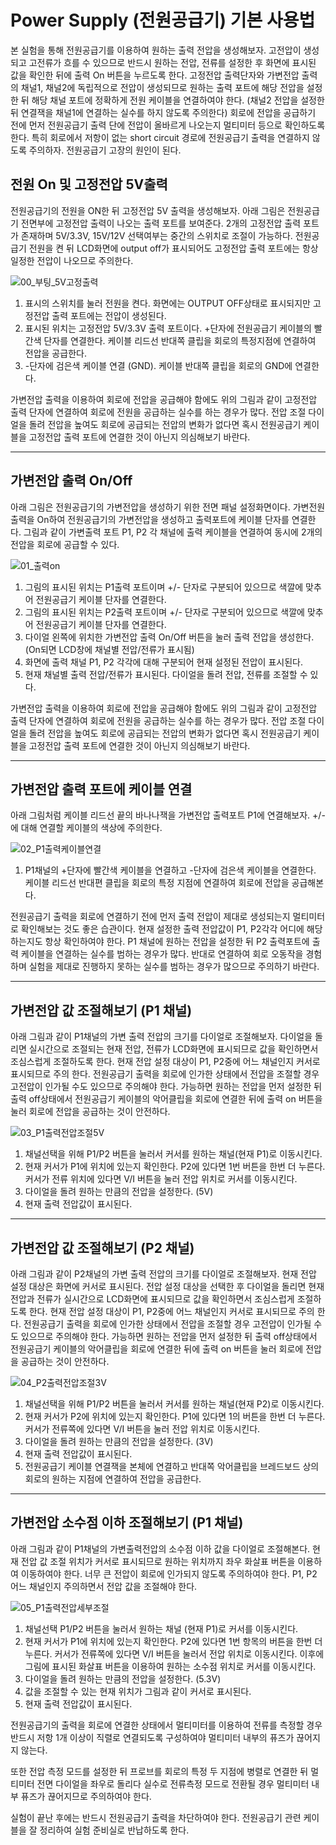 # Power Supply (전원공급기) 기본 사용법

본 실험을 통해 전원공급기를 이용하여 원하는 출력 전압을 생성해보자. 고전압이 생성되고 고전류가 흐를 수 있으므로 반드시 원하는 전압, 전류를 설정한 후 화면에 표시된 값을 확인한 뒤에 출력 On 버튼을 누르도록 한다. 고정전압 출력단자와 가변전압 출력의 채널1, 채널2에 독립적으로 전압이 생성되므로 원하는 출력 포트에 해당 전압을 설정한 뒤 해당 채널 포트에 정확하게 전원 케이블을 연결하여야 한다. (채널2 전압을 설정한 뒤 연결잭을 채널1에 연결하는 실수를 하지 않도록 주의한다) 회로에 전압을 공급하기 전에 먼저 전원공급기 출력 단에 전압이 올바르게 나오는지 멀티미터 등으로 확인하도록 한다. 특히 회로에서 저항이 없는 short circuit 경로에 전원공급기 출력을 연결하지 않도록 주의하자. 전원공급기 고장의 원인이 된다.

## 전원 On 및 고정전압 5V출력 

전원공급기의 전원을 ON한 뒤 고정전압 5V 출력을 생성해보자. 아래 그림은 전원공급기 전면부에 고정전압 출력이 나오는 출력 포트를 보여준다. 2개의 고정전압 출력 포트가 존재하며 5V/3.3V, 15V/12V 선택여부는 중간의 스위치로 조절이 가능하다. 전원공급기 전원을 켠 뒤 LCD화면에 output off가 표시되어도 고정전압 출력 포트에는 항상 일정한 전압이 나오므로 주의한다.

![00_부팅_5V고정출력](./images/00x.jpg '부팅_5V고정출력')

1. 표시의 스위치를 눌러 전원을 켠다. 화면에는 OUTPUT OFF상태로 표시되지만 고정전압 출력 포트에는 전압이 생성된다.
2. 표시된 위치는 고정전압 5V/3.3V 출력 포트이다. +단자에 전원공급기 케이블의 빨간색 단자를 연결한다. 케이블 리드선 반대쪽 클립을 회로의 특정지점에 연결하여 전압을 공급한다.
3. -단자에 검은색 케이블 연결 (GND). 케이블 반대쪽 클립을 회로의 GND에 연결한다.

가변전압 출력을 이용하여 회로에 전압을 공급해야 함에도 위의 그림과 같이 고정전압 출력 단자에 연결하여 회로에 전원을 공급하는 실수를 하는 경우가 많다. 전압 조절 다이얼을 돌려 전압을 높여도 회로에 공급되는 전압의 변화가 없다면 혹시 전원공급기 케이블을 고정전압 출력 포트에 연결한 것이 아닌지 의심해보기 바란다.



------------------------
## 가변전압 출력 On/Off

아래 그림은 전원공급기의 가변전압을 생성하기 위한 전면 패널 설정화면이다. 가변전원 출력을 On하여 전원공급기의 가변전압을 생성하고 출력포트에 케이블 단자를 연결한다. 그림과 같이 가변출력 포트 P1, P2 각 채널에 출력 케이블을 연결하여 동시에 2개의 전압을 회로에 공급할 수 있다.

![01_출력on](./images/01x.jpg '출력 ON')

1. 그림의 표시된 위치는 P1출력 포트이며 +/- 단자로 구분되어 있으므로 색깔에 맞추어 전원공급기 케이블 단자를 연결한다.
2. 그림의 표시된 위치는 P2출력 포트이며 +/- 단자로 구분되어 있으므로 색깔에 맞추어 전원공급기 케이블 단자를 연결한다.
3. 다이얼 왼쪽에 위치한 가변전압 출력 On/Off 버튼을 눌러 출력 전압을 생성한다. (On되면 LCD창에 채널별 전압/전류가 표시됨)
4. 화면에 출력 채널 P1, P2 각각에 대해 구분되어 현재 설정된 전압이 표시된다.
5. 현재 채널별 출력 전압/전류가 표시된다. 다이얼을 돌려 전압, 전류를 조절할 수 있다. 

가변전압 출력을 이용하여 회로에 전압을 공급해야 함에도 위의 그림과 같이 고정전압 출력 단자에 연결하여 회로에 전원을 공급하는 실수를 하는 경우가 많다. 전압 조절 다이얼을 돌려 전압을 높여도 회로에 공급되는 전압의 변화가 없다면 혹시 전원공급기 케이블을 고정전압 출력 포트에 연결한 것이 아닌지 의심해보기 바란다.



----------------------------------
## 가변전압 출력 포트에 케이블 연결

아래 그림처럼 케이블 리드선 끝의 바나나잭을 가변전압 출력포트 P1에 연결해보자. +/-에 대해 연결할 케이블의 색상에 주의한다. 

![02_P1출력케이블연결](./images/02x.jpg 'P1 출력케이블연결')

1. P1채널의 +단자에 빨간색 케이블을 연결하고 -단자에 검은색 케이블을 연결한다. 케이블 리드선 반대편 클립을 회로의 특정 지점에 연결하여 회로에 전압을 공급해본다.

전원공급기 출력을 회로에 연결하기 전에 먼저 출력 전압이 제대로 생성되는지 멀티미터로 확인해보는 것도 좋은 습관이다. 현재 설정한 출력 전압값이 P1, P2각각 어디에 해당하는지도 항상 확인하여야 한다. P1 채널에 원하는 전압을 설정한 뒤 P2 출력포트에 출력 케이블을 연결하는 실수를 범하는 경우가 많다. 반대로 연결하여 회로 오동작을 경험하며 실험을 제대로 진행하지 못하는 실수를 범하는 경우가 많으므로 주의하기 바란다.



----------------------------------
## 가변전압 값 조절해보기 (P1 채널)

아래 그림과 같이 P1채널의 가변 출력 전압의 크기를 다이얼로 조절해보자. 다이얼을 돌리면 실시간으로 조절되는 현재 전압, 전류가 LCD화면에 표시되므로 값을 확인하면서 조심스럽게 조절하도록 한다. 현재 전압 설정 대상이 P1, P2중에 어느 채널인지 커서로 표시되므로 주의 한다. 전원공급기 출력을 회로에 인가한 상태에서 전압을 조절할 경우 고전압이 인가될 수도 있으므로 주의해야 한다. 가능하면 원하는 전압을 먼저 설정한 뒤 출력 off상태에서 전원공급기 케이블의 악어클립을 회로에 연결한 뒤에 출력 on 버튼을 눌러 회로에 전압을 공급하는 것이 안전하다.

![03_P1출력전압조절5V](./images/03x.jpg 'P1 출력전압조절5V')

1. 채널선택을 위해 P1/P2 버튼을 눌러서 커서를 원하는 채널(현재 P1)로 이동시킨다.
2. 현재 커서가 P1에 위치에 있는지 확인한다. P2에 있다면 1번 버튼을 한번 더 누른다. 커서가 전류 위치에 있다면 V/I 버튼을 눌러 전압 위치로 커서를 이동시킨다.
3. 다이얼을 돌려 원하는 만큼의 전압을 설정한다. (5V)
4. 현재 출력 전압값이 표시된다.



___________________________________
## 가변전압 값 조절해보기 (P2 채널)

아래 그림과 같이 P2채널의 가변 출력 전압의 크기를 다이얼로 조절해보자. 현재 전압 설정 대상은 화면에 커서로 표시된다. 전압 설정 대상을 선택한 후 다이얼을 돌리면 현재 전압과 전류가 실시간으로 LCD화면에 표시되므로 값을 확인하면서 조심스럽게 조절하도록 한다. 현재 전압 설정 대상이 P1, P2중에 어느 채널인지 커서로 표시되므로 주의 한다. 전원공급기 출력을 회로에 인가한 상태에서 전압을 조절할 경우 고전압이 인가될 수도 있으므로 주의해야 한다. 가능하면 원하는 전압을 먼저 설정한 뒤 출력 off상태에서 전원공급기 케이블의 악어클립을 회로에 연결한 뒤에 출력 on 버튼을 눌러 회로에 전압을 공급하는 것이 안전하다.

![04_P2출력전압조절3V](./images/04x.jpg 'P2 출력전압조절 3V')

1. 채널선택을 위해 P1/P2 버튼을 눌러서 커서를 원하는 채널(현재 P2)로 이동시킨다.
2. 현재 커서가 P2에 위치에 있는지 확인한다. P1에 있다면 1의 버튼을 한번 더 누른다. 커서가 전류쪽에 있다면 V/I 버튼을 눌러 전압 위치로 이동시킨다.
3. 다이얼을 돌려 원하는 만큼의 전압을 설정한다. (3V)
4. 현재 출력 전압값이 표시된다.
5. 전원공급기 케이블 연결잭을 본체에 연결하고 반대쪽 악어클립을 브레드보드 상의 회로의 원하는 지점에 연결하여 전압을 공급한다.



___________________________________
## 가변전압 소수점 이하 조절해보기 (P1 채널)

아래 그림과 같이 P1채널의 가변출력전압의 소수점 이하 값을 다이얼로 조절해본다. 현재 전압 값 조절 위치가 커서로 표시되므로 원하는 위치까지 좌우 화살표 버튼을 이용하여 이동하여야 한다. 너무 큰 전압이 회로에 인가되지 않도록 주의하여야 한다. P1, P2 어느 채널인지 주의하면서 전압 값을 조절해야 한다.

![05_P1출력전압세부조절](./images/05x.jpg 'P1 출력전압 세부조절')

1. 채널선택 P1/P2 버튼을 눌러서 원하는 채널 (현재 P1)로 커서를 이동시킨다.
2. 현재 커서가 P1에 위치에 있는지 확인한다. P2에 있다면 1번 항목의 버튼을 한번 더 누른다. 커서가 전류쪽에 있다면 V/I 버튼을 눌러서 전압 위치로 이동시킨다. 이후에 그림에 표시된 화살표 버튼을 이용하여 원하는 소수점 위치로 커서를 이동시킨다.
3. 다이얼을 돌려 원하는 만큼의 전압을 설정한다. (5.3V)
4. 값을 조절할 수 있는 현재 위치가 그림과 같이 커서로 표시된다.
5. 현재 출력 전압값이 표시된다.

전원공급기의 출력을 회로에 연결한 상태에서 멀티미터를 이용하여 전류를 측정할 경우 반드시 저항 1개 이상이 직렬로 연결되도록 구성하여야 멀티미터 내부의 퓨즈가 끊어지지 않는다. 

또한 전압 측정 모드를 설정한 뒤 프로브를 회로의 특정 두 지점에 병렬로 연결한 뒤 멀티미터 전면 다이얼을 좌우로 돌리다 실수로 전류측정 모드로 전환될 경우 멀티미터 내부 퓨즈가 끊어지므로 주의하여야 한다.

실험이 끝난 후에는 반드시 전원공급기 출력을 차단하여야 한다. 전원공급기 관련 케이블을 잘 정리하여 실험 준비실로 반납하도록 한다.
